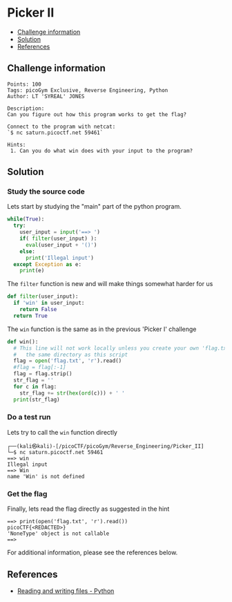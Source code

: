 # Picker II

- [Challenge information](#challenge-information)
- [Solution](#solution)
- [References](#references)

## Challenge information
```
Points: 100
Tags: picoGym Exclusive, Reverse Engineering, Python
Author: LT 'SYREAL' JONES

Description:
Can you figure out how this program works to get the flag?

Connect to the program with netcat:
`$ nc saturn.picoctf.net 59461`

Hints:
 1. Can you do what win does with your input to the program?
```

## Solution

### Study the source code

Lets start by studying the "main" part of the python program.
```python
while(True):
  try:
    user_input = input('==> ')
    if( filter(user_input) ):
      eval(user_input + '()')
    else:
      print('Illegal input')
  except Exception as e:
    print(e)
```

The `filter` function is new and will make things somewhat harder for us
```python
def filter(user_input):
  if 'win' in user_input:
    return False
  return True
```

The `win` function is the same as in the previous 'Picker I' challenge
```python
def win():
  # This line will not work locally unless you create your own 'flag.txt' in
  #   the same directory as this script
  flag = open('flag.txt', 'r').read()
  #flag = flag[:-1]
  flag = flag.strip()
  str_flag = ''
  for c in flag:
    str_flag += str(hex(ord(c))) + ' '
  print(str_flag)
```

### Do a test run

Lets try to call the `win` function directly
```
┌──(kali㉿kali)-[/picoCTF/picoGym/Reverse_Engineering/Picker_II]
└─$ nc saturn.picoctf.net 59461
==> win
Illegal input
==> Win
name 'Win' is not defined
```

### Get the flag

Finally, lets read the flag directly as suggested in the hint
```
==> print(open('flag.txt', 'r').read())
picoCTF{<REDACTED>}
'NoneType' object is not callable
==> 
```

For additional information, please see the references below.

## References

- [Reading and writing files - Python](https://docs.python.org/3/tutorial/inputoutput.html#reading-and-writing-files)
